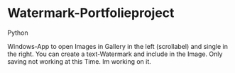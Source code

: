 # Watermark-Portfolieproject
Python

Windows-App to open Images in Gallery in the left (scrollabel) and single in the right.
You can create a text-Watermark and include in the Image.
Only saving not working at this Time. Im working on it.
